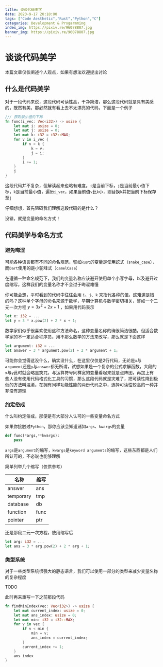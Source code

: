 ```yaml
---
title: 谈谈代码美学
date: 2023-9-17 20:10:00
tags: ["Code Aesthetic","Rust","Python","C"]
categories: Development & Progarmming
index_img: https://pixiv.re/96078807.jpg
banner_img: https://pixiv.re/96078807.jpg
---
```


# 谈谈代码美学

本篇文章仅仅阐述个人观点，如果有想法欢迎提出讨论

## 什么是代码美学

对于一段代码来说，这段代码可读性高，干净简洁，那么这段代码就是具有美感的，既然有美，那必然就有看上去不太漂亮的代码，下面是一个例子

```rust
/// 获取最小值的下标
fn func(i_vec: Vec<i32>) -> usize {
    let mut i: usize = 0;
    let mut j: usize = 0;
    let mut k: i32 = i32::MAX;
    for v in i_vec {
        if v < k {
            k = v;
            j = i;
        }
        i += 1;
    }
    j
}
```

这段代码并不复杂，但解读起来也略有难度，`i`是当前下标，`j`是当前最小值下标，`k`是当前最小值，遍历`i_vec`，如果当前值`v`比`k`小，则替换`k`并把当前下标保存至`j`

仔细想想，首先阻碍我们理解这段代码的是什么？

没错，就是变量的命名方式！

## 代码美学与命名方式

### 避免晦涩

可能各种语言都有不同的命名规范，譬如`Rust`的变量是使用蛇式（`snake_case`），而`Dart`使用的是小驼峰式（`camelCase`）

在遵循一种命名规范下，我们的变量名称应该避开使用单个小写字母，以及避开过度缩写，这样我们的变量名称才不会过于晦涩难懂

你可能会想，平时看到的代码中往往会用 `i`、`j`、`k` 来指代各种的值，这难道是错的吗？这种单个字母的命名来源于数学，早期计算机与数学密切相关，譬如一个二元一次方程 $y=3x^2+2x+1$ ，如果用代码表示

```rust
let x: i32 = ...
let y = 3 * x.pow(2) + 2 * x + 1;
```

数学家们似乎很喜欢使用这种方法命名，这种变量名称的确很简洁很酷，但适合数学家的不一定适合程序员，用不那么数学的方法来改写，那么就是下面这样

```rust
let argument: i32 = ...
let answer = 3 * argument.pow(2) + 2 * argument + 1;
```

可能你会觉得这没什么，确实没什么，在这里仅仅是2行代码，无论是`x`与`argument`还是`y`与`answer`都无所谓，试想如果是一个复杂的公式求解函数，大段的`x`与`y`此时就会略显突兀，与运算符号同样宽的变量看起来就是点阵图，再加上有些人没有使用代码格式化工具的习惯，那么这段代码就是灾难了，把可读性降到极低的方法叫混淆，在拥有同样功能性能的两份代码之中，选择可读性较高的一种并非没有道理

### 约定俗成

什么叫约定俗成，那便是有大部分人认可的一些变量命名方式

如果你接触过`Python`，那你应该会知道诸如`args`、`kwargs`的变量

```python
def func(*args,**kwargs):
    pass
```
`args`是`argument`的缩写，`kwargs`是`keyword arguments`的缩写，这些东西都是人们所认可的，不必说也能够理解

简单列举几个缩写（仅供参考）

|名称|缩写|
|---|---|
|answer|ans|
|temporary|tmp|
|database|db|
|function|func|
|pointer|ptr|

还是那段二元一次方程，使用缩写后

```rust
let arg: i32 = ...
let ans = 3 * arg.pow(2) + 2 * arg + 1;
```

### 类型系统

对于一些类型系统很强大的静态语言，我们可以使用一部分的类型来减少变量名称的复杂程度

TODO

此时再来重写一下之前那段代码 

```rust
fn findMinIndex(vec: Vec<i32>) -> usize {
    let mut current_index: usize = 0;
    let mut ans_index: usize = 0;
    let mut min: i32 = i32::MAX;
    for v in vec {
        if v < min {
            min = v;
            ans_index = current_index;
        }
        current_index += 1;
    }
    ans_index
}
```